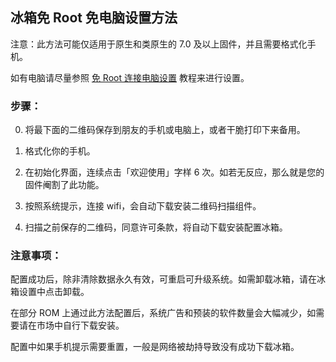 ## 冰箱免 Root 免电脑设置方法

注意：此方法可能仅适用于原生和类原生的 7.0 及以上固件，并且需要格式化手机。

如有电脑请尽量参照 [免 Root 连接电脑设置](https://github.com/heruoxin/Ice-Box-Docs/blob/master/Device%20Owner%20%EF%BC%88%E5%85%8D%20root%EF%BC%89%E6%A8%A1%E5%BC%8F%E8%AE%BE%E7%BD%AE.md) 教程来进行设置。

### 步骤：

0. 将最下面的二维码保存到朋友的手机或电脑上，或者干脆打印下来备用。

1. 格式化你的手机。

2. 在初始化界面，连续点击「欢迎使用」字样 6 次。如若无反应，那么就是您的固件阉割了此功能。

3. 按照系统提示，连接 wifi，会自动下载安装二维码扫描组件。

4. 扫描之前保存的二维码，同意许可条款，将自动下载安装配置冰箱。

### 注意事项：

配置成功后，除非清除数据永久有效，可重启可升级系统。如需卸载冰箱，请在冰箱设置中点击卸载。

在部分 ROM 上通过此方法配置后，系统广告和预装的软件数量会大幅减少，如需要请在市场中自行下载安装。

配置中如果手机提示需要重置，一般是网络被劫持导致没有成功下载冰箱。



